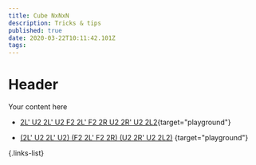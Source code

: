 ```yaml
---
title: Cube NxNxN
description: Tricks & tips
published: true
date: 2020-03-22T10:11:42.101Z
tags: 
---
```


# Header
Your content here

- [2L' U2 2L' U2 F2 2L' F2 2R U2 2R' U2 2L2](https://alg.cubing.net/?puzzle=4x4x4&type=alg&alg=2L-_U2_2L-_U2_F2_2L-_F2_2R_U2_2R-_U2_2L2&view=playback){target="playground"}

- [(2L' U2 2L' U2) (F2 2L' F2 2R) (U2 2R' U2 2L2)](https://alg.cubing.net/?puzzle=5x5x5&type=alg&alg=(2L-_U2_2L-_U2)_(F2_2L-_F2_2R)_(U2_2R-_U2_2L2)&view=playback)
{target="playground"}

{.links-list}